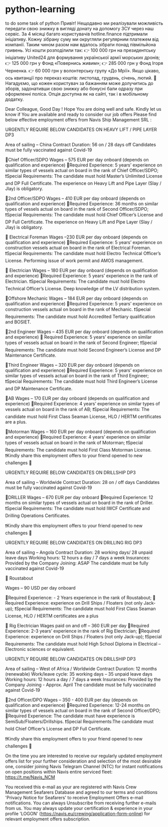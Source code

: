 # python-learning
to do some task of python
Привіт!
Нещодавно ми реалізували можливість передати свою знижку в вигляді донату на допомогу ЗСУ через наш сервіс.
За 4 місяці багато користувачів hotline.finance підтримали ініціативу.
Кожну зібрану суму ми округляли регулярним платежем від компанії. Таким чином разом нам вдалось зібрати понад півмільйона гривень.
Усі кошти розподілили так:
👉 100 000 грн на президентську ініціативу United24 для формування української армії морських дронів;
👉 125 000 грн у Фонд «Повернись живим»;
👉 285 000 грн у Фонд Ігоря Черненка.
👉 60 000 грн у волонтерську групу «До Мрії».
Якщо цікаво, ось квитанції про переказ коштів: листопад, грудень, січень, лютий.
💪 Нагадуємо, що кожен користувач за бажанням може долучитись до зборів, задонативши свою знижку або бонусні бали одразу при оформленні поліса.
Опція доступна як на сайті, так і в мобільному додатку.

Dear Colleague, Good Day !
Hope You are doing well and safe. Kindly let us know if You are available and ready to consider our job offers
Please find below effective employment offers from Navis Ship Management SRL :

URGENTLY REQUIRE BELOW CANDIDATES ON HEAVY LIFT / PIPE LAYER DP3

Area of sailing – China
Contract Duration: 56 on / 28 days off
Candidates must be fully vaccinated against Covid-19

📍Chief Officer/SDPO
Wages – 575 EUR per day onboard (depends on qualification and experience)
📝Required Experience: 5 years’ experience on similar types of vessels actual on board in the rank of Chief Officer/SDPO;
❗️Special Requirements: The candidate must hold Master’s Unlimited License and DP Full Certificate. The experience on Heavy Lift and Pipe Layer (Slay / Jlay) is obligatory.

📍2nd Officer/SDPO
Wages – 410 EUR per day onboard (depends on qualification and experience)
📝Required Experience: 36 months on similar types of vessels actual on board in the rank of Second Officer/SDPO;
❗️Special Requirements: The candidate must hold Chief Officer’s License and DP Full Certificate. The experience on Heavy Lift and Pipe Layer (Slay / Jlay) is obligatory.

📍 Electrical Foreman
Wages –230 EUR per day onboard (depends on qualification and experience)
📝Required Experience: 5 years’ experience on construction vessels actual on board in the rank of Electrical Foreman.
❗️Special Requirements: The candidate must hold Electro Technical Officer’s License. Performing issue of work permit and AMOS management.

📍 Electrician
Wages – 180 EUR per day onboard (depends on qualification and experience)
📝Required Experience: 5 years’ experience in the rank of Electrician.
❗️Special Requirements: The candidate must hold Electro Technical Officer’s License. Deep knowledge of the LV distribution system.

📍Offshore Mechanic
Wages – 184 EUR per day onboard (depends on qualification and experience)
📝Required Experience: 5 years’ experience on construction vessels actual on board in the rank of Mechanic.
❗️Special Requirements: The candidate must hold Accredited Tertiary qualification and BOSIET.

📍2nd Engineer
Wages – 435 EUR per day onboard (depends on qualification and experience)
📝 Required Experience: 5 years’ experience on similar types of vessels actual on board in the rank of Second Engineer;
❗️Special Requirements: The candidate must hold Second Engineer’s License and DP Maintenance Certificate.

📍Third Engineer
Wages – 320 EUR per day onboard (depends on qualification and experience)
📝Required Experience: 5 years’ experience on similar types of vessels actual on board in the rank of Third Engineer;
❗️Special Requirements: The candidate must hold Third Engineer’s License and DP Maintenance Certificate.

📍AB
Wages – 170 EUR per day onboard (depends on qualification and experience)
📝Required Experience: 4 years’ experience on similar types of vessels actual on board in the rank of AB;
❗️Special Requirements: The candidate must hold First Class Seaman License, HLO / HERTM certificates are a plus.

📍Motorman
Wages – 160 EUR per day onboard (depends on qualification and experience)
📝Required Experience: 4 years’ experience on similar types of vessels actual on board in the rank of Motorman;
❗️Special Requirements: The candidate must hold First Class Motorman License.
❗️Kindly share this employment offers to your friend opened to new challenges 📢

URGENTLY REQUIRE BELOW CANDIDATES ON DRILLSHIP DP3

Area of sailing – Worldwide
Contract Duration: 28 on / off days
Candidates must be fully vaccinated against Covid-19

📍DRILLER
Wages – 670 EUR per day onboard
📝Required Experience: 12 months on similar types of vessels actual on board in the rank of Driller.
❗️Special Requirements: The candidate must hold IWCF Certificate and Drilling Operations Certificates.

❗️Kindly share this employment offers to your friend opened to new challenges 📢

URGENTLY REQUIRE BELOW CANDIDATES ON DRILLING RIG DP3

Area of sailing – Angola
Contract Duration:  28 working days/ 28 unpaid leave days
Working hours: 12 hours a day / 7 days a week
Insurances: Provided by the Company
Joining: ASAP
The candidate must be fully vaccinated against Covid-19

📍 Roustabout

Wages – 90 USD per day onboard

📝Required Experience: - 2 Years experience in the rank of Roustabout;
📝Required Experience: experience on Drill Ships / Floaters (not only Jack-up);
❗️Special Requirements: The candidate must hold First Class Seaman License, HLO / HERTM certificates are a plus

📍 Rig Electrician
Wages paid on and off – 360 EUR per day
📝Required Experience: 2-3 years’ experience in the rank of Rig Electrician;
📝Required Experience: experience on Drill Ships / Floaters (not only Jack-up);
❗️Special Requirements: The candidate must hold High School Diploma in Electrical – Electronic sciences or equivalent.

URGENTLY REQUIRE BELOW CANDIDATES ON DRILLSHIP DP3

Area of sailing – West of Africa / Worldwide
Contract Duration: 12 months (renewable)
Work/leave cycle: 35 working days – 35 unpaid leave days
Working hours: 12 hours a day / 7 days a week
Insurances: Provided by the Company
Joining - Approx. April
The candidate must be fully vaccinated against Covid-19

📍2nd Officer/DPO
Wages – 350 - 400 EUR per day (depends on qualification and experience)
📝Required Experience: 12-24 months on similar types of vessels actual on board in the rank of Second Officer/DPO;
📝Required Experience: The candidate must have experience is SemiSub/Floaters/Drillships.
❗️Special Requirements:The candidate must hold Chief Officer’s License and DP Full Certificate.

❗️Kindly share this employment offers to your friend opened to new challenges 📢

On the time you are interested to receive our regularly updated employment offers list for your further consideration and selection of the most desirable one, consider joining Navis Telegram Channel (NTC) for instant notifications on open positions within Navis entire serviced fleet: https://t.me/Navis_NCM

You received this e-mail as your are registered with Navis Crew Management Seafarers Database and agreed to our terms and conditions 'Privacy Notice for Seafarers' to receive Employment Offers e-mail notifications. You can always Unsubscribe from receiving further e-mails from us. You may always update your certification & experience in your profile 'LOGON' (https://navis.eu/crewing/application-form-online) for relevant employment offers subscription.

 
